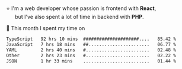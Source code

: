 ⭐ I'm a web developer whose passion is frontend with <b>React</b>,<br/>
&nbsp; &nbsp; &nbsp; but I've also spent a lot of time in backend with <b>PHP</b>.

📅 This month I spent my time on

<!--START_SECTION:waka-->

```txt
TypeScript   92 hrs 10 mins  #####################....   85.42 %
JavaScript   7 hrs 18 mins   ##.......................   06.77 %
YAML         2 hrs 40 mins   #........................   02.48 %
Other        2 hrs 23 mins   #........................   02.22 %
JSON         1 hr 33 mins    .........................   01.44 %
```

<!--END_SECTION:waka-->

